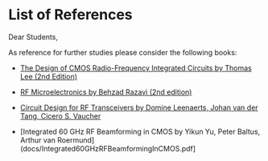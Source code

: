 # List of References

Dear Students,

As reference for further studies please consider the following books:

- [The Design of CMOS Radio-Frequency Integrated Circuits by Thomas Lee (2nd Edition)](docs/The%20Design%20of%20CMOS%20RF%20IC.pdf)

- [RF Microelectronics by Behzad Razavi (2nd edition)](docs/RF_microelectronics__behzad_razavi.pdf)

- [Circuit Design for RF Transceivers by Domine Leenaerts, Johan van der Tang, Cicero S. Vaucher](docs/Circuit%20Design%20for%20RF%20Transceivers_text.pdf)

- [Integrated 60 GHz RF Beamforming in CMOS by Yikun Yu, Peter Baltus, Arthur van Roermund](docs/Integrated60GHzRFBeamformingInCMOS.pdf]
